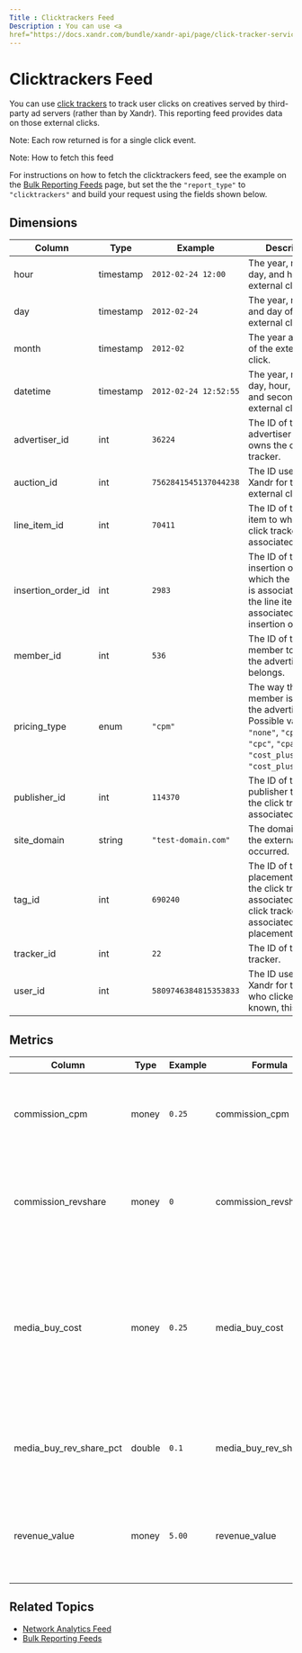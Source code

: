 ```yaml
---
Title : Clicktrackers Feed
Description : You can use <a
href="https://docs.xandr.com/bundle/xandr-api/page/click-tracker-service.html"
---
```



# Clicktrackers Feed





You can use <a
href="https://docs.xandr.com/bundle/xandr-api/page/click-tracker-service.html"
class="xref" target="_blank">click trackers</a> to track user clicks on
creatives served by third-party ad servers (rather than by
Xandr). This reporting feed provides data on
those external clicks.



Note: Each row returned is for a single
click event.





Note: How to fetch this feed

For instructions on how to fetch the clicktrackers feed, see the example
on the <a
href="https://docs.xandr.com/bundle/xandr-api/page/bulk-reporting-feeds.html"
class="xref" target="_blank">Bulk Reporting Feeds</a> page, but set the
the `"report_type"` to `"clicktrackers"` and build your request using
the fields shown below.







## Dimensions

<table class="table">
<thead class="thead">
<tr class="header row">
<th id="clicktrackers-feed__entry__1"
class="entry colsep-1 rowsep-1">Column</th>
<th id="clicktrackers-feed__entry__2"
class="entry colsep-1 rowsep-1">Type</th>
<th id="clicktrackers-feed__entry__3"
class="entry colsep-1 rowsep-1">Example</th>
<th id="clicktrackers-feed__entry__4"
class="entry colsep-1 rowsep-1">Description</th>
</tr>
</thead>
<tbody class="tbody">
<tr class="odd row">
<td class="entry colsep-1 rowsep-1"
headers="clicktrackers-feed__entry__1">hour</td>
<td class="entry colsep-1 rowsep-1"
headers="clicktrackers-feed__entry__2">timestamp</td>
<td class="entry colsep-1 rowsep-1"
headers="clicktrackers-feed__entry__3"><code
class="ph codeph">2012-02-24 12:00</code></td>
<td class="entry colsep-1 rowsep-1"
headers="clicktrackers-feed__entry__4">The year, month, day, and hour of
the external click.</td>
</tr>
<tr class="even row">
<td class="entry colsep-1 rowsep-1"
headers="clicktrackers-feed__entry__1">day</td>
<td class="entry colsep-1 rowsep-1"
headers="clicktrackers-feed__entry__2">timestamp</td>
<td class="entry colsep-1 rowsep-1"
headers="clicktrackers-feed__entry__3"><code
class="ph codeph">2012-02-24</code></td>
<td class="entry colsep-1 rowsep-1"
headers="clicktrackers-feed__entry__4">The year, month, and day of the
external click.</td>
</tr>
<tr class="odd row">
<td class="entry colsep-1 rowsep-1"
headers="clicktrackers-feed__entry__1">month</td>
<td class="entry colsep-1 rowsep-1"
headers="clicktrackers-feed__entry__2">timestamp</td>
<td class="entry colsep-1 rowsep-1"
headers="clicktrackers-feed__entry__3"><code
class="ph codeph">2012-02</code></td>
<td class="entry colsep-1 rowsep-1"
headers="clicktrackers-feed__entry__4">The year and month of the
external click.</td>
</tr>
<tr class="even row">
<td class="entry colsep-1 rowsep-1"
headers="clicktrackers-feed__entry__1">datetime</td>
<td class="entry colsep-1 rowsep-1"
headers="clicktrackers-feed__entry__2">timestamp</td>
<td class="entry colsep-1 rowsep-1"
headers="clicktrackers-feed__entry__3"><code
class="ph codeph">2012-02-24 12:52:55</code></td>
<td class="entry colsep-1 rowsep-1"
headers="clicktrackers-feed__entry__4">The year, month, day, hour,
minute, and second of the external click.</td>
</tr>
<tr class="odd row">
<td class="entry colsep-1 rowsep-1"
headers="clicktrackers-feed__entry__1">advertiser_id</td>
<td class="entry colsep-1 rowsep-1"
headers="clicktrackers-feed__entry__2">int</td>
<td class="entry colsep-1 rowsep-1"
headers="clicktrackers-feed__entry__3"><code
class="ph codeph">36224</code></td>
<td class="entry colsep-1 rowsep-1"
headers="clicktrackers-feed__entry__4">The ID of the advertiser that
owns the click tracker.</td>
</tr>
<tr class="even row">
<td class="entry colsep-1 rowsep-1"
headers="clicktrackers-feed__entry__1">auction_id</td>
<td class="entry colsep-1 rowsep-1"
headers="clicktrackers-feed__entry__2">int</td>
<td class="entry colsep-1 rowsep-1"
headers="clicktrackers-feed__entry__3"><code
class="ph codeph">7562841545137044238</code></td>
<td class="entry colsep-1 rowsep-1"
headers="clicktrackers-feed__entry__4">The ID used by <span
class="ph">Xandr for the external click event.</td>
</tr>
<tr class="odd row">
<td class="entry colsep-1 rowsep-1"
headers="clicktrackers-feed__entry__1">line_item_id</td>
<td class="entry colsep-1 rowsep-1"
headers="clicktrackers-feed__entry__2">int</td>
<td class="entry colsep-1 rowsep-1"
headers="clicktrackers-feed__entry__3"><code
class="ph codeph">70411</code></td>
<td class="entry colsep-1 rowsep-1"
headers="clicktrackers-feed__entry__4">The ID of the line item to which
the click tracker is associated.</td>
</tr>
<tr class="even row">
<td class="entry colsep-1 rowsep-1"
headers="clicktrackers-feed__entry__1">insertion_order_id</td>
<td class="entry colsep-1 rowsep-1"
headers="clicktrackers-feed__entry__2">int</td>
<td class="entry colsep-1 rowsep-1"
headers="clicktrackers-feed__entry__3"><code
class="ph codeph">2983</code></td>
<td class="entry colsep-1 rowsep-1"
headers="clicktrackers-feed__entry__4">The ID of the insertion order to
which the line item is associated. If <code class="ph codeph">0</code>,
the line item is not associated to an insertion order.</td>
</tr>
<tr class="odd row">
<td class="entry colsep-1 rowsep-1"
headers="clicktrackers-feed__entry__1">member_id</td>
<td class="entry colsep-1 rowsep-1"
headers="clicktrackers-feed__entry__2">int</td>
<td class="entry colsep-1 rowsep-1"
headers="clicktrackers-feed__entry__3"><code
class="ph codeph">536</code></td>
<td class="entry colsep-1 rowsep-1"
headers="clicktrackers-feed__entry__4">The ID of the member to which the
advertiser belongs.</td>
</tr>
<tr class="even row">
<td class="entry colsep-1 rowsep-1"
headers="clicktrackers-feed__entry__1">pricing_type</td>
<td class="entry colsep-1 rowsep-1"
headers="clicktrackers-feed__entry__2">enum</td>
<td class="entry colsep-1 rowsep-1"
headers="clicktrackers-feed__entry__3"><code
class="ph codeph">"cpm"</code></td>
<td class="entry colsep-1 rowsep-1"
headers="clicktrackers-feed__entry__4">The way the member is paid by the
advertiser. Possible values: <code class="ph codeph">"none"</code>,
<code class="ph codeph">"cpm"</code>, <code
class="ph codeph">"cpc"</code>, <code class="ph codeph">"cpa"</code>,
<code class="ph codeph">"cost_plus_cpm"</code>, or <code
class="ph codeph">"cost_plus_margin"</code>.</td>
</tr>
<tr class="odd row">
<td class="entry colsep-1 rowsep-1"
headers="clicktrackers-feed__entry__1">publisher_id</td>
<td class="entry colsep-1 rowsep-1"
headers="clicktrackers-feed__entry__2">int</td>
<td class="entry colsep-1 rowsep-1"
headers="clicktrackers-feed__entry__3"><code
class="ph codeph">114370</code></td>
<td class="entry colsep-1 rowsep-1"
headers="clicktrackers-feed__entry__4">The ID of the publisher to which
the click tracker is associated.</td>
</tr>
<tr class="even row">
<td class="entry colsep-1 rowsep-1"
headers="clicktrackers-feed__entry__1">site_domain</td>
<td class="entry colsep-1 rowsep-1"
headers="clicktrackers-feed__entry__2">string</td>
<td class="entry colsep-1 rowsep-1"
headers="clicktrackers-feed__entry__3"><code
class="ph codeph">"test-domain.com"</code></td>
<td class="entry colsep-1 rowsep-1"
headers="clicktrackers-feed__entry__4">The domain where the external
click occurred.</td>
</tr>
<tr class="odd row">
<td class="entry colsep-1 rowsep-1"
headers="clicktrackers-feed__entry__1">tag_id</td>
<td class="entry colsep-1 rowsep-1"
headers="clicktrackers-feed__entry__2">int</td>
<td class="entry colsep-1 rowsep-1"
headers="clicktrackers-feed__entry__3"><code
class="ph codeph">690240</code></td>
<td class="entry colsep-1 rowsep-1"
headers="clicktrackers-feed__entry__4">The ID of the placement to which
the click tracker is associated. If <code class="ph codeph">0</code>,
the click tracker is not associated to a placement.</td>
</tr>
<tr class="even row">
<td class="entry colsep-1 rowsep-1"
headers="clicktrackers-feed__entry__1">tracker_id</td>
<td class="entry colsep-1 rowsep-1"
headers="clicktrackers-feed__entry__2">int</td>
<td class="entry colsep-1 rowsep-1"
headers="clicktrackers-feed__entry__3"><code
class="ph codeph">22</code></td>
<td class="entry colsep-1 rowsep-1"
headers="clicktrackers-feed__entry__4">The ID of the click tracker.</td>
</tr>
<tr class="odd row">
<td class="entry colsep-1 rowsep-1"
headers="clicktrackers-feed__entry__1">user_id</td>
<td class="entry colsep-1 rowsep-1"
headers="clicktrackers-feed__entry__2">int</td>
<td class="entry colsep-1 rowsep-1"
headers="clicktrackers-feed__entry__3"><code
class="ph codeph">5809746384815353833</code></td>
<td class="entry colsep-1 rowsep-1"
headers="clicktrackers-feed__entry__4">The ID used by <span
class="ph">Xandr for the user who clicked. If not known, this is
<code class="ph codeph">0</code>.</td>
</tr>
</tbody>
</table>





## Metrics

<table class="table">
<thead class="thead">
<tr class="header row">
<th id="clicktrackers-feed__entry__65"
class="entry colsep-1 rowsep-1">Column</th>
<th id="clicktrackers-feed__entry__66"
class="entry colsep-1 rowsep-1">Type</th>
<th id="clicktrackers-feed__entry__67"
class="entry colsep-1 rowsep-1">Example</th>
<th id="clicktrackers-feed__entry__68"
class="entry colsep-1 rowsep-1">Formula</th>
<th id="clicktrackers-feed__entry__69"
class="entry colsep-1 rowsep-1">Description</th>
</tr>
</thead>
<tbody class="tbody">
<tr class="odd row">
<td class="entry colsep-1 rowsep-1"
headers="clicktrackers-feed__entry__65">commission_cpm</td>
<td class="entry colsep-1 rowsep-1"
headers="clicktrackers-feed__entry__66">money</td>
<td class="entry colsep-1 rowsep-1"
headers="clicktrackers-feed__entry__67"><code
class="ph codeph">0.25</code></td>
<td class="entry colsep-1 rowsep-1"
headers="clicktrackers-feed__entry__68">commission_cpm</td>
<td class="entry colsep-1 rowsep-1"
headers="clicktrackers-feed__entry__69">The cpm that the member pays a
broker. This is set at the line item.</td>
</tr>
<tr class="even row">
<td class="entry colsep-1 rowsep-1"
headers="clicktrackers-feed__entry__65">commission_revshare</td>
<td class="entry colsep-1 rowsep-1"
headers="clicktrackers-feed__entry__66">money</td>
<td class="entry colsep-1 rowsep-1"
headers="clicktrackers-feed__entry__67"><code
class="ph codeph">0</code></td>
<td class="entry colsep-1 rowsep-1"
headers="clicktrackers-feed__entry__68">commission_revshare</td>
<td class="entry colsep-1 rowsep-1"
headers="clicktrackers-feed__entry__69">The revshare that the member
pays a broker. This is set at the line item.</td>
</tr>
<tr class="odd row">
<td class="entry colsep-1 rowsep-1"
headers="clicktrackers-feed__entry__65">media_buy_cost</td>
<td class="entry colsep-1 rowsep-1"
headers="clicktrackers-feed__entry__66">money</td>
<td class="entry colsep-1 rowsep-1"
headers="clicktrackers-feed__entry__67"><code
class="ph codeph">0.25</code></td>
<td class="entry colsep-1 rowsep-1"
headers="clicktrackers-feed__entry__68">media_buy_cost</td>
<td class="entry colsep-1 rowsep-1"
headers="clicktrackers-feed__entry__69">The amount paid for the external
click. The third-party ad server passes this in the <code
class="ph codeph">"ancost"</code> parameter of the click tracker's query
string.</td>
</tr>
<tr class="even row">
<td class="entry colsep-1 rowsep-1"
headers="clicktrackers-feed__entry__65">media_buy_rev_share_pct</td>
<td class="entry colsep-1 rowsep-1"
headers="clicktrackers-feed__entry__66">double</td>
<td class="entry colsep-1 rowsep-1"
headers="clicktrackers-feed__entry__67"><code
class="ph codeph">0.1</code></td>
<td class="entry colsep-1 rowsep-1"
headers="clicktrackers-feed__entry__68">media_buy_rev_share_pct</td>
<td class="entry colsep-1 rowsep-1"
headers="clicktrackers-feed__entry__69">The percentage of revenue that
the member pays the publisher.</td>
</tr>
<tr class="odd row">
<td class="entry colsep-1 rowsep-1"
headers="clicktrackers-feed__entry__65">revenue_value</td>
<td class="entry colsep-1 rowsep-1"
headers="clicktrackers-feed__entry__66">money</td>
<td class="entry colsep-1 rowsep-1"
headers="clicktrackers-feed__entry__67"><code
class="ph codeph">5.00</code></td>
<td class="entry colsep-1 rowsep-1"
headers="clicktrackers-feed__entry__68">revenue_value</td>
<td class="entry colsep-1 rowsep-1"
headers="clicktrackers-feed__entry__69">The amount that the advertiser
pays the member. This is set at the line item.</td>
</tr>
</tbody>
</table>





## Related Topics

- <a
  href="https://docs.xandr.com/bundle/xandr-api/page/network-analytics-feed.html"
  class="xref" target="_blank">Network Analytics Feed</a>
- <a
  href="https://docs.xandr.com/bundle/xandr-api/page/bulk-reporting-feeds.html"
  class="xref" target="_blank">Bulk Reporting Feeds</a>






